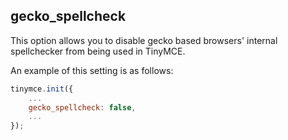 ## gecko_spellcheck

This option allows you to disable gecko based browsers' internal spellchecker from being used in TinyMCE.

An example of this setting is as follows:

```js
tinymce.init({
	...
    gecko_spellcheck: false,
    ...
});
```
